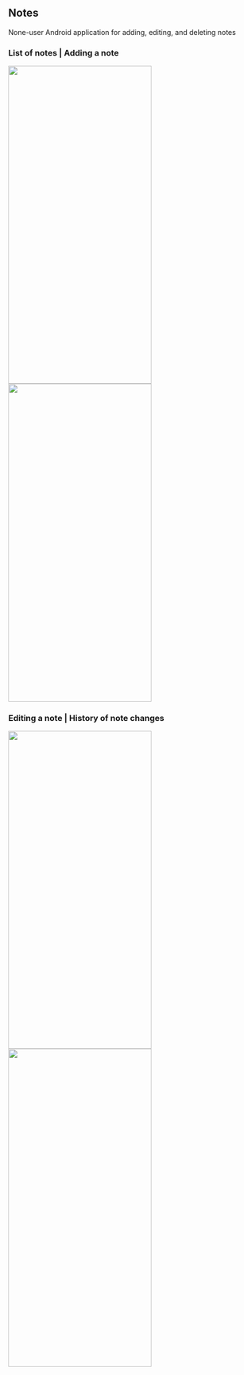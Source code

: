 ## Notes
None-user Android application for adding, editing, and deleting notes

### List of  notes | Adding a note 
<p>
<img src="https://github.com/AnnSlizh/Smurodzina/assets/90502110/f1e28776-3838-42b3-91d4-fad9e58a3986" width="288" height="640">
<img src="https://github.com/AnnSlizh/Smurodzina/assets/90502110/811a78f5-29e0-4603-9d25-1d1196d2fd43" width="288" height="640">
</p>

### Editing a note | History of note changes
<p>
<img src="https://github.com/AnnSlizh/Smurodzina/assets/90502110/ac2ab232-d8ed-4718-b0bb-88edd25e4dcd" width="288" height="640">
<img src="https://github.com/AnnSlizh/Smurodzina/assets/90502110/982df755-8d1c-40c2-bcad-429f1b09c4d1" width="288" height="640">
</p>



